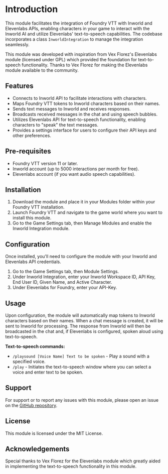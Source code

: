 # Introduction

This module facilitates the integration of Foundry VTT with Inworld and Elevenlabs APIs, enabling characters in your game to interact with the Inworld AI and utilize Elevenlabs' text-to-speech capabilities. The codebase incorporates a class `InworldIntegration` to manage the integration seamlessly.

This module was developed with inspiration from Vex Florez's Elevenlabs module (licensed under GPL) which provided the foundation for text-to-speech functionality. Thanks to Vex Florez for making the Elevenlabs module available to the community.

## Features

- Connects to Inworld API to facilitate interactions with characters.
- Maps Foundry VTT tokens to Inworld characters based on their names.
- Sends text messages to Inworld and receives responses.
- Broadcasts received messages in the chat and using speech bubbles.
- Utilizes Elevenlabs API for text-to-speech functionality, enabling characters to "speak" the text messages.
- Provides a settings interface for users to configure their API keys and other preferences.

## Pre-requisites

- Foundry VTT version 11 or later.
- Inworld account (up to 5000 interactions per month for free).
- Elevenlabs account (if you want audio speech capabilities).

## Installation

1. Download the module and place it in your Modules folder within your Foundry VTT installation.
2. Launch Foundry VTT and navigate to the game world where you want to install this module.
3. Go to the Game Settings tab, then Manage Modules and enable the Inworld Integration module.

## Configuration

Once installed, you'll need to configure the module with your Inworld and Elevenlabs API credentials.

1. Go to the Game Settings tab, then Module Settings.
2. Under Inworld Integration, enter your Inworld Workspace ID, API Key, End User ID, Given Name, and Active Character.
3. Under Elevenlabs for Foundry, enter your API-Key.

## Usage

Upon configuration, the module will automatically map tokens to Inworld characters based on their names. When a chat message is created, it will be sent to Inworld for processing. The response from Inworld will then be broadcasted in the chat and, if Elevenlabs is configured, spoken aloud using text-to-speech.

**Text-to-speech commands:**
- `/playsound [Voice Name] Text to be spoken` - Play a sound with a specified voice.
- `/play` - Initiates the text-to-speech window where you can select a voice and enter text to be spoken.

## Support

For support or to report any issues with this module, please open an issue on the [GitHub repository](https://github.com/Garsondee/InworldIntegration).

## License

This module is licensed under the MIT License.

## Acknowledgements

Special thanks to Vex Florez for the Elevenlabs module which greatly aided in implementing the text-to-speech functionality in this module.
